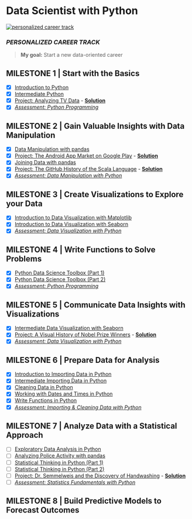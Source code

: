 # Data Scientist with Python

[![personalized career track](https://cdn.datacamp.com/main-app/assets/home_logged_in/personalized_track-9140e41cfcf17899f7493631aa708e3dec8c5bc82327039e1de1cf29e8e873bf.svg)](https://www.datacamp.com/tracks/personalized-data-scientist-with-python)

### *PERSONALIZED CAREER TRACK*

> **My goal:** Start a new data-oriented career
> 
## MILESTONE 1 | Start with the Basics
- [x] [Introduction to Python](https://www.datacamp.com/courses/intro-to-python-for-data-science)
- [x] [Intermediate Python](https://www.datacamp.com/courses/intermediate-python)
- [x] [Project: Analyzing TV Data](https://projects.datacamp.com/projects/684) - **[Solution]()**
- [x] *[Assessment: Python Programming](https://assessment.datacamp.com/python-programming)*

## MILESTONE 2 | Gain Valuable Insights with Data Manipulation
- [x] [Data Manipulation with pandas](https://www.datacamp.com/courses/data-manipulation-with-pandas)
- [x] [Project: The Android App Market on Google Play](https://projects.datacamp.com/projects/619) - **[Solution]()**
- [x] [Joining Data with pandas](https://www.datacamp.com/courses/joining-data-with-pandas)
- [x] [Project: The GitHub History of the Scala Language](https://projects.datacamp.com/projects/163) - **[Solution]()**
- [x] *[Assessment: Data Manipulation with Python](https://assessment.datacamp.com/data-manipulation-with-python)*

## MILESTONE 3 | Create Visualizations to Explore your Data
- [x] [Introduction to Data Visualization with Matplotlib](https://www.datacamp.com/courses/introduction-to-data-visualization-with-matplotlib)
- [x] [Introduction to Data Visualization with Seaborn](https://www.datacamp.com/courses/introduction-to-data-visualization-with-seaborn)
- [x] *[Assessment: Data Visualization with Python](https://assessment.datacamp.com/data-visualization-with-python)*

## MILESTONE 4 | Write Functions to Solve Problems
- [x] [Python Data Science Toolbox (Part 1)](https://www.datacamp.com/courses/python-data-science-toolbox-part-1)
- [x] [Python Data Science Toolbox (Part 2)](https://www.datacamp.com/courses/python-data-science-toolbox-part-2)
- [x] *[Assessment: Python Programming](https://assessment.datacamp.com/python-programming)*

## MILESTONE 5 | Communicate Data Insights with Visualizations
- [x] [Intermediate Data Visualization with Seaborn](https://www.datacamp.com/courses/intermediate-data-visualization-with-seaborn)
- [x] [Project: A Visual History of Nobel Prize Winners](https://projects.datacamp.com/projects/441) - **[Solution]()**
- [x] *[Assessment: Data Visualization with Python](https://assessment.datacamp.com/data-visualization-with-python)*

## MILESTONE 6 | Prepare Data for Analysis
- [x] [Introduction to Importing Data in Python](https://www.datacamp.com/courses/introduction-to-importing-data-in-python)
- [x] [Intermediate Importing Data in Python](https://www.datacamp.com/courses/intermediate-importing-data-in-python)
- [x] [Cleaning Data in Python](https://www.datacamp.com/courses/cleaning-data-in-python)
- [x] [Working with Dates and Times in Python](https://www.datacamp.com/courses/working-with-dates-and-times-in-python)
- [x] [Write Functions in Python](https://www.datacamp.com/courses/writing-functions-in-python)
- [x] *[Assessment: Importing & Cleaning Data with Python](https://assessment.datacamp.com/importing-cleaning-data-with-python)*

## MILESTONE 7 | Analyze Data with a Statistical Approach
- [ ] [Exploratory Data Analysis in Python](https://www.datacamp.com/courses/exploratory-data-analysis-in-python)
- [ ] [Analyzing Police Activity with pandas](https://www.datacamp.com/courses/analyzing-police-activity-with-pandas)
- [ ] [Statistical Thinking in Python (Part 1)](https://www.datacamp.com/courses/statistical-thinking-in-python-part-1)
- [ ] [Statistical Thinking in Python (Part 2)](https://www.datacamp.com/courses/statistical-thinking-in-python-part-2)
- [ ] [Project: Dr. Semmelweis and the Discovery of Handwashing](https://projects.datacamp.com/projects/20) - **[Solution]()**
- [ ] *[Assessment: Statistics Fundamentals with Python](https://assessment.datacamp.com/statistics-fundamentals-with-python)*

## MILESTONE 8 | Build Predictive Models to Forecast Outcomes
